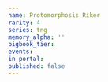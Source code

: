 ```yaml
---
name: Protomorphosis Riker
rarity: 4
series: tng
memory_alpha: ''
bigbook_tier:
events:
in_portal:
published: false
---
```

